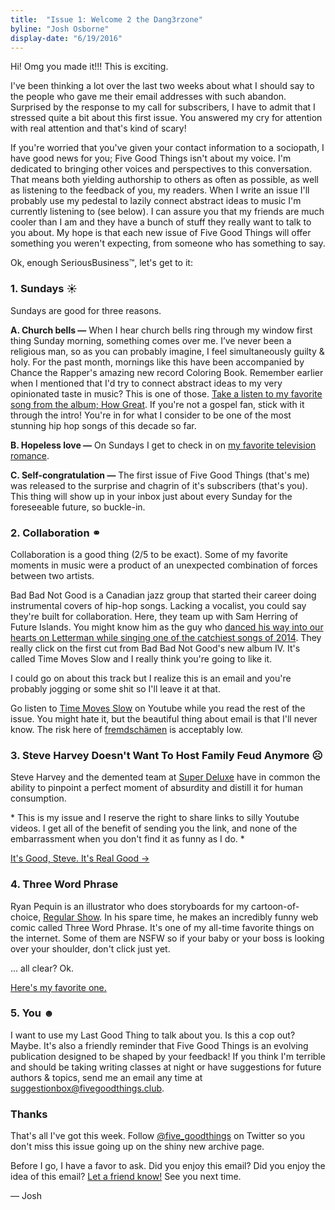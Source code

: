```yaml
---
title:  "Issue 1: Welcome 2 the Dang3rzone"
byline: "Josh Osborne"
display-date: "6/19/2016"
---
```

Hi! Omg you made it!!! This is exciting.

I've been thinking a lot over the last two weeks about what I should say to the people who gave me their email addresses with such abandon. Surprised by the response to my call for subscribers, I have to admit that I stressed quite a bit about this first issue. You answered my cry for attention with real attention and that's kind of scary!

If you're worried that you've given your contact information to a sociopath, I have good news for you; Five Good Things isn't about my voice. I'm dedicated to bringing other voices and perspectives to this conversation. That means both yielding authorship to others as often as possible, as well as listening to the feedback of you, my readers. When I write an issue I'll probably use my pedestal to lazily connect abstract ideas to music I'm currently listening to (see below). I can assure you that my friends are much cooler than I am and they have a bunch of stuff they really want to talk to you about. My hope is that each new issue of Five Good Things will offer something you weren't expecting, from someone who has something to say.

Ok, enough SeriousBusiness™, let's get to it:

### 1. Sundays ☀

Sundays are good for three reasons.

**A. Church bells —** When I hear church bells ring through my window first thing Sunday morning, something comes over me. I’ve never been a religious man, so as you can probably imagine, I feel simultaneously guilty & holy. For the past month, mornings like this have been accompanied by Chance the Rapper's amazing new record Coloring Book. Remember earlier when I mentioned that I'd try to connect abstract ideas to my very opinionated taste in music? This is one of those. [Take a listen to my favorite song from the album; How Great](https://www.youtube.com/watch?v=HGmgLiU28us "How Great by Chance The Rapper on Youtube"). If you're not a gospel fan, stick with it through the intro! You're in for what I consider to be one of the most stunning hip hop songs of this decade so far.

**B. Hopeless love —** On Sundays I get to check in on [my favorite television romance](https://2.bp.blogspot.com/-RmxG5hRq2_Y/VzpecDO8isI/AAAAAAAAAcc/bAfEH_TlOCk5wlIlOZTPR3gH3SvBp_xiwCKgB/s1600/BrienneXTormund.jpg "heart-eyes-emoji").

**C. Self-congratulation —** The first issue of Five Good Things (that's me) was released to the surprise and chagrin of it's subscribers (that's you). This thing will show up in your inbox just about every Sunday for the foreseeable future, so buckle-in.


### 2. Collaboration ⚭

Collaboration is a good thing (2/5 to be exact). Some of my favorite moments in music were a product of an unexpected combination of forces between two artists.

Bad Bad Not Good is a Canadian jazz group that started their career doing instrumental covers of hip-hop songs. Lacking a vocalist, you could say they're built for collaboration. Here, they team up with Sam Herring of Future Islands. You might know him as the guy who [danced his way into our hearts on Letterman while singing one of the catchiest songs of 2014](https://www.youtube.com/watch?v=GK4lD3Uf8_o "Seasons by Future Islands on Youtube"). They really click on the first cut from Bad Bad Not Good's new album IV. It's called Time Moves Slow and I really think you're going to like it.

I could go on about this track but I realize this is an email and you're probably jogging or some shit so I'll leave it at that.

<div class="footnote">Go listen to <a href="https://www.youtube.com/watch?v=5zmIrFDksUM">Time Moves Slow</a> on Youtube while you read the rest of the issue. You might hate it, but the beautiful thing about email is that I'll never know. The risk here of <a href="http://www.germany.info/Vertretung/usa/en/__pr/GIC/TWIG__WoW/2013/41-fremdsch_C3_A4men.html">fremdschämen</a> is acceptably low.</div>

### 3. Steve Harvey Doesn't Want To Host Family Feud Anymore ☹

Steve Harvey and the demented team at [Super Deluxe](http://www.superdeluxe.com "Super Deluxe's website") have in common the ability to pinpoint a perfect moment of absurdity and distill it for human consumption.

&#42; This is my issue and I reserve the right to share links to silly Youtube videos. I get all of the benefit of sending you the link, and none of the embarrassment when you don't find it as funny as I do. &#42;

[It's Good, Steve. It's Real Good →](https://www.youtube.com/watch?v=ZIwAyvoGLu0 "Steve Harvey Doesn't Want To Host Family Feud Anymore on Youtube")


### 4. Three Word Phrase

Ryan Pequin is an illustrator who does storyboards for my cartoon-of-choice, [Regular Show](https://www.youtube.com/watch?v=uDge3-JsJ0A "Regular Show on Youtube"). In his spare time, he makes an incredibly funny web comic called Three Word Phrase. It's one of my all-time favorite things on the internet. Some of them are NSFW so if your baby or your boss is looking over your shoulder, don't click just yet.

... all clear? Ok.

[Here's my favorite one.](http://threewordphrase.com/bath.htm "Three Word Phrase")

### 5. You ☻

I want to use my Last Good Thing to talk about you. Is this a cop out? Maybe. It's also a friendly reminder that Five Good Things is an evolving publication designed to be shaped by your feedback! If you think I'm terrible and should be taking writing classes at night or have suggestions for future authors & topics, send me an email any time at [suggestionbox@fivegoodthings.club](mailto:suggestionbox@fivegoodthings.club "Email our suggestion box").

### Thanks
That's all I've got this week. Follow [@five_goodthings](http://www.twitter.com/five_goodthings "Five Good Things on Twitter") on Twitter so you don't miss this issue going up on the shiny new archive page.

Before I go, I have a favor to ask. Did you enjoy this email? Did you enjoy the idea of this email? [Let a friend know!](https://twitter.com/intent/tweet?text=Insert%20your%20message%20of%20devotion%20and%20appreciation%20here.%20%40five_goodthings%20fivegoodthings.club&source=clicktotweet&related=clicktotweet "Click this link to tweet about Five Good Things") See you next time.

— Josh
